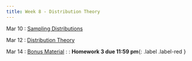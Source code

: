 ```yaml
---
title: Week 8 - Distribution Theory
---
```


Mar 10
: [Sampling Distributions](https://rmshksu.github.io/stat240_spring2025/classes/d17-240-spr25.html)

Mar 12
: [Distribution Theory](https://rmshksu.github.io/stat240_spring2025/classes/d18-240-spr25.html)

Mar 14
: [Bonus Material]()
: [](#) 
  : **Homework 3 due 11:59 pm**{: .label .label-red }
